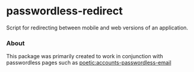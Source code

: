 # passwordless-redirect

Script for redirecting between mobile and web versions of an application.  

### About

This package was primarily created to work in conjunction with passwordless pages such as [poetic:accounts-passwordless-email](https://github.com/FokkeZB/TiCons-CLI)


